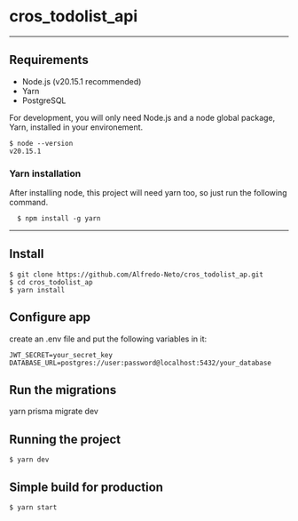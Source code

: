 # cros_todolist_api

---
## Requirements
- Node.js (v20.15.1 recommended)
- Yarn
- PostgreSQL

For development, you will only need Node.js and a node global package, Yarn, installed in your environement.


    $ node --version
    v20.15.1


###
### Yarn installation
  After installing node, this project will need yarn too, so just run the following command.

      $ npm install -g yarn

---

## Install

    $ git clone https://github.com/Alfredo-Neto/cros_todolist_ap.git
    $ cd cros_todolist_ap
    $ yarn install

## Configure app

create an .env file and put the following variables in it:

```dotenv
JWT_SECRET=your_secret_key
DATABASE_URL=postgres://user:password@localhost:5432/your_database
```

## Run the migrations
yarn prisma migrate dev

## Running the project

    $ yarn dev

## Simple build for production

    $ yarn start
